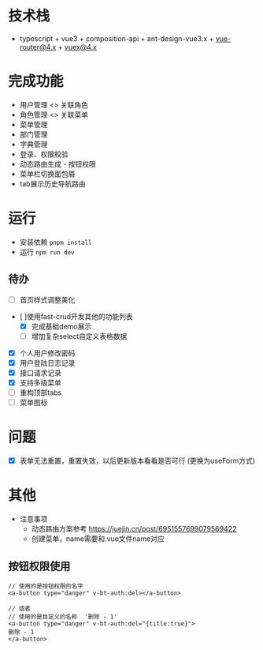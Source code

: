 # 技术栈
- typescript + vue3 + composition-api + ant-design-vue3.x + vue-router@4.x + vuex@4.x

# 完成功能

- 用户管理 <> 关联角色
- 角色管理 <> 关联菜单
- 菜单管理
- 部门管理
- 字典管理
- 登录、权限校验
- 动态路由生成 - 按钮权限
- 菜单栏切换面包屑
- tab展示历史导航路由
# 运行
- 安装依赖 `pnpm install`
- 运行 `npm run dev`

## 待办
- [ ] 首页样式调整美化
- [ ]使用fast-crud开发其他的功能列表
  - [x]  完成基础demo展示
  - [ ]  增加复杂select自定义表格数据
- [x] 个人用户修改密码
- [x] 用户登陆日志记录
- [x] 接口请求记录
- [x] 支持多级菜单
- [ ] 重构顶部tabs
- [ ] 菜单图标
# 问题
- [x] 表单无法重置，重置失效，以后更新版本看看是否可行 (更换为useForm方式)
# 其他
- 注意事项
  - 动态路由方案参考 https://juejin.cn/post/6951557699079569422
  - 创建菜单，name需要和.vue文件name对应
## 按钮权限使用
```vue
// 使用的是按钮权限的名字
<a-button type="danger" v-bt-auth:del></a-button>

// 或者
// 使用的是自定义的名称  '删除 - 1'
<a-button type="danger" v-bt-auth:del="{title:true}">
删除 - 1
</a-button>
```
